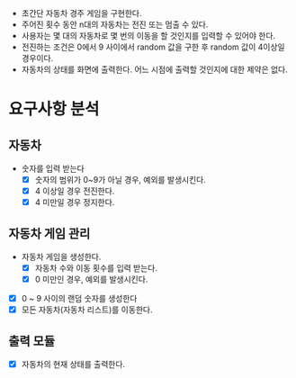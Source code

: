 - 초간단 자동차 경주 게임을 구현한다.
- 주어진 횟수 동안 n대의 자동차는 전진 또는 멈출 수 있다.
- 사용자는 몇 대의 자동차로 몇 번의 이동을 할 것인지를 입력할 수 있어야 한다.
- 전진하는 조건은 0에서 9 사이에서 random 값을 구한 후 random 값이 4이상일 경우이다.
- 자동차의 상태를 화면에 출력한다. 어느 시점에 출력할 것인지에 대한 제약은 없다.


# 요구사항 분석
## 자동차
- 숫자를 입력 받는다
  - [x] 숫자의 범위가 0~9가 아닐 경우, 예외를 발생시킨다.
  - [x] 4 이상일 경우 전진한다.
  - [x] 4 미만일 경우 정지한다.

## 자동차 게임 관리
- 자동차 게임을 생성한다.
  - [x] 자동차 수와 이동 횟수를 입력 받는다.
  - [x] 0 미만인 경우, 예외를 발생시킨다.
- [x] 0 ~ 9 사이의 랜덤 숫자를 생성한다
- [x] 모든 자동차(자동차 리스트)를 이동한다.  

## 출력 모듈
- [x] 자동차의 현재 상태를 출력한다.